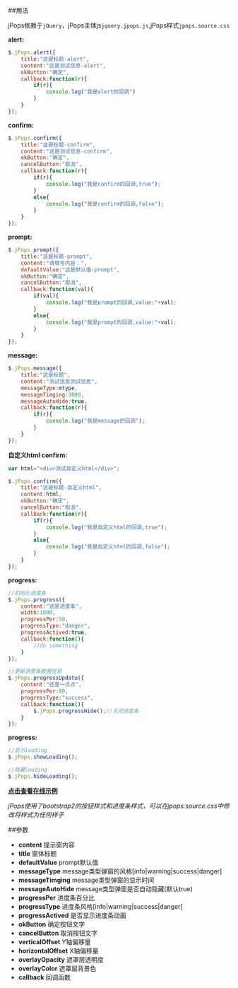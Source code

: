 ##用法

jPops依赖于```jQuery```，jPops主体js```jquery.jpops.js```,jPops样式```jpops.source.css```

**alert:**
```js
$.jPops.alert({
    title:"这是标题-alert",
    content:"这是测试信息-alert",
    okButton:"确定",
    callback:function(r){
        if(r){
            console.log("我是alert的回调")
        }
    }
});
```

**confirm:**
```js
$.jPops.confirm({
    title:"这是标题-confirm",
    content:"这是测试信息-confirm",
    okButton:"确定",
    cancelButton:"取消",
    callback:function(r){
        if(r){
            console.log("我是confirm的回调,true");
        }
        else{
            console.log("我是confirm的回调,false");
        }
    }
});
```

**prompt:**
```js
$.jPops.prompt({
    title:"这是标题-prompt",
    content:"请填写内容：",
    defaultValue:"这是默认值-prompt",
    okButton:"确定",
    cancelButton:"取消",
    callback:function(val){
        if(val){
            console.log("我是prompt的回调,value:"+val);
        }
        else{
            console.log("我是prompt的回调,value:"+val);
        }
    }
});
```

**message:**
```js
$.jPops.message({
    title:"这是标题",
    content:"测试信息测试信息",
    messageType:mtype,
    messageTimging:3000,
    messageAutoHide:true,
    callback:function(r){
        if(r){
            console.log("我是message的回调");
        }
    }
});
```

**自定义html confirm:**
```js
var html="<div>测试自定义html</div>";

$.jPops.confirm({
    title:"这是标题-自定义html",
    content:html,
    okButton:"确定",
    cancelButton:"取消",
    callback:function(r){
        if(r){
            console.log("我是自定义html的回调,true");
        }
        else{
            console.log("我是自定义html的回调,false");
        }
    }
});
```

**progress:**
```js
//初始化进度条
$.jPops.progress({
    content:"这是进度条",
    width:1000,
    progressPer:50,
    progressType:"danger",
    progressActived:true,
    callback:function(){
        //do something
    }
});

//更新进度条数据信息
$.jPops.progressUpdate({
    content:"还差一点点",
    progressPer:80,
    progressType:"success",
    callback:function(){
        $.jPops.progressHide();//关闭进度条
    }
});
```

**progress:**
```js
//显示loading
$.jPops.showLoading();

//隐藏loading
$.jPops.hideLoading();
```

**<a href="http://iancj.com/jPops/" target="_blank">点击查看在线示例</a>**

_jPops使用了bootstrap2的按钮样式和进度条样式，可以在jpops.source.css中修改将样式为任何样子_

##参数

- **content** 提示窗内容
- **title** 窗体标题
- **defaultValue** prompt默认值
- **messageType** message类型弹窗的风格[info|warning|success|danger]
- **messageTimging** message类型弹窗的显示时间
- **messageAutoHide** message类型弹窗是否自动隐藏(默认true)
- **progressPer** 进度条百分比
- **progressType** 进度条风格[info|warning|success|danger]
- **progressActived** 是否显示进度条动画
- **okButton** 确定按钮文字
- **cancelButton** 取消按钮文字
- **verticalOffset** Y轴偏移量
- **horizontalOffset** X轴偏移量
- **overlayOpacity**  遮罩层透明度
- **overlayColor**  遮罩层背景色
- **callback** 回调函数